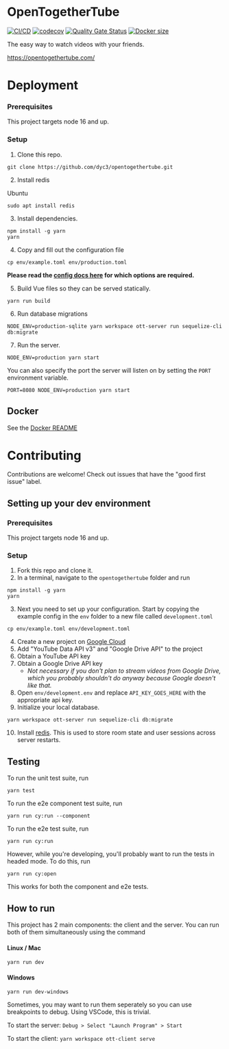 # OpenTogetherTube

[![CI/CD](https://github.com/dyc3/opentogethertube/actions/workflows/main.yml/badge.svg)](https://github.com/dyc3/opentogethertube/actions/workflows/main.yml)
[![codecov](https://codecov.io/gh/dyc3/opentogethertube/branch/master/graph/badge.svg)](https://codecov.io/gh/dyc3/opentogethertube)
[![Quality Gate Status](https://sonarcloud.io/api/project_badges/measure?project=dyc3_opentogethertube&metric=alert_status)](https://sonarcloud.io/dashboard?id=dyc3_opentogethertube)
[![Docker size](https://img.shields.io/docker/image-size/dyc3/opentogethertube)](https://hub.docker.com/r/dyc3/opentogethertube)

The easy way to watch videos with your friends.

https://opentogethertube.com/

# Deployment

### Prerequisites

This project targets node 16 and up.

### Setup

1. Clone this repo.
```
git clone https://github.com/dyc3/opentogethertube.git
```

2. Install redis

Ubuntu
```
sudo apt install redis
```

3. Install dependencies.
```
npm install -g yarn
yarn
```

4. Copy and fill out the configuration file
```
cp env/example.toml env/production.toml
```

**Please read the [config docs here](docs/config.md) for which options are required.**

5. Build Vue files so they can be served statically.
```
yarn run build
```

6. Run database migrations
```
NODE_ENV=production-sqlite yarn workspace ott-server run sequelize-cli db:migrate
```

7. Run the server.
```
NODE_ENV=production yarn start
```

You can also specify the port the server will listen on by setting the
`PORT` environment variable.

```
PORT=8080 NODE_ENV=production yarn start
```

## Docker

See the [Docker README](docker/README.md)

# Contributing

Contributions are welcome! Check out issues that have the "good first issue" label.

## Setting up your dev environment

### Prerequisites

This project targets node 16 and up.

### Setup

1. Fork this repo and clone it.
2. In a terminal, navigate to the `opentogethertube` folder and run
```
npm install -g yarn
yarn
```
3. Next you need to set up your configuration. Start by copying the example
config in the `env` folder to a new file called `development.toml`
```
cp env/example.toml env/development.toml
```
4. Create a new project on [Google Cloud](https://console.cloud.google.com)
5. Add "YouTube Data API v3" and "Google Drive API" to the project
6. Obtain a YouTube API key
7. Obtain a Google Drive API key
	- _Not necessary if you don't plan to stream videos from Google Drive, which you probably shouldn't do anyway because Google doesn't like that._
8. Open `env/development.env` and replace `API_KEY_GOES_HERE` with the appropriate api key.
9. Initialize your local database.
```
yarn workspace ott-server run sequelize-cli db:migrate
```
10. Install [redis](https://redis.io). This is used to store room state and user sessions across server restarts.

## Testing

To run the unit test suite, run
```
yarn test
```

To run the e2e component test suite, run
```
yarn run cy:run --component
```

To run the e2e test suite, run
```
yarn run cy:run
```

However, while you're developing, you'll probably want to run the tests in headed mode. To do this, run
```
yarn run cy:open
```
This works for both the component and e2e tests.

## How to run

This project has 2 main components: the client and the server. You can run
both of them simultaneously using the command
#### Linux / Mac
```
yarn run dev
```
#### Windows
```
yarn run dev-windows
```

Sometimes, you may want to run them seperately so you can use breakpoints to
debug. Using VSCode, this is trivial.

To start the server: `Debug > Select "Launch Program" > Start`

To start the client: `yarn workspace ott-client serve`
